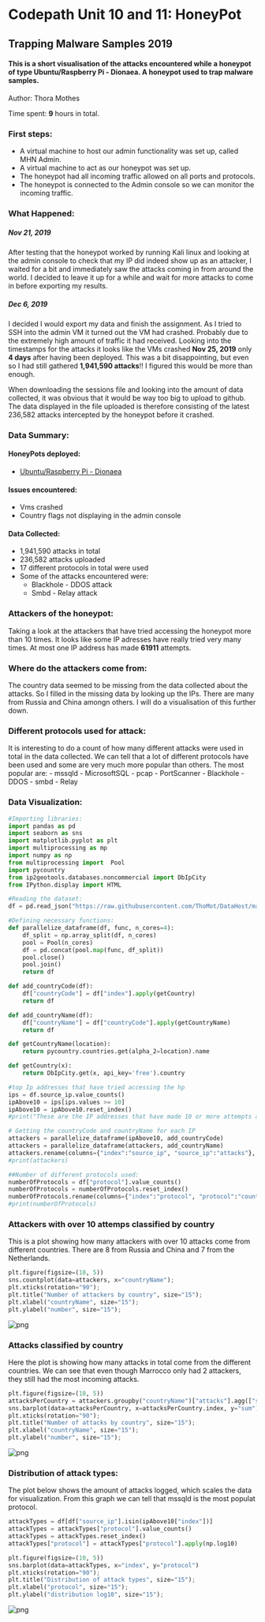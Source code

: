 
# Codepath Unit 10 and 11: HoneyPot
## Trapping Malware Samples 2019

#### This is a short visualisation of the attacks encountered while a honeypot of type Ubuntu/Raspberry Pi - Dionaea. A honeypot used to trap malware samples.

Author: Thora Mothes

Time spent: **9** hours in total.

### First steps:

- A virtual machine to host our admin functionality was set up, called MHN Admin. 
- A virtual machine to act as our honeypot was set up. 
- The honeypot had all incoming traffic allowed on all ports and protocols.
- The honeypot is connected to the Admin console so we can monitor the incoming traffic. 

### What Happened:

##### Nov 21, 2019
After testing that the honeypot worked by running Kali linux and looking at the admin console to check that my IP did indeed show up as an attacker, I waited for a bit and immediately saw the attacks coming in from around the world. I decided to leave it up for a while and wait for more attacks to come in before exporting my results. 

##### Dec 6, 2019
I decided I would export my data and finish the assignment. As I tried to SSH into the admin VM it turned out the VM had crashed. Probably due to the extremely high amount of traffic it had received. Looking into the timestamps for the attacks it looks like the VMs crashed **Nov 25, 2019** only **4 days** after having been deployed. This was a bit disappointing, but even so I had still gathered **1,941,590 attacks**!! I figured this would be more than enough. 

When downloading the sessions file and looking into the amount of data collected, it was obvious that it would be way too big to upload to github. The data displayed in the file uploaded is therefore consisting of the latest 236,582 attacks intercepted by the honeypot before it crashed. 

### Data Summary: 

#### HoneyPots deployed:
- <a href="https://github.com/DinoTools/dionaea">Ubuntu/Raspberry Pi - Dionaea</a>

#### Issues encountered: 
- Vms crashed
- Country flags not displaying in the admin console

#### Data Collected:
- 1,941,590 attacks in total
- 236,582 attacks uploaded
- 17 different protocols in total were used
- Some of the attacks encountered were: 
    - Blackhole - DDOS attack
    - Smbd - Relay attack

### Attackers of the honeypot: 
Taking a look at the attackers that have tried accessing the honeypot more than 10 times. It looks like some IP adresses have really tried very many times. At most one IP address has made **61911** attempts.

### Where do the attackers come from:

The country data seemed to be missing from the data collected about the attacks. So I filled in the missing data by looking up the IPs. There are many from Russia and China amongn others. I will do a visualisation of this further down.

### Different protocols used for attack: 

It is interesting to do a count of how many different attacks were used in total in the  data collected. We can tell that a lot of different protocols have been used and some are very much more popular than others. The most popular are: 
    - mssqld - MicrosoftSQL
    - pcap   - PortScanner
    - Blackhole - DDOS
    - smbd - Relay

### Data Visualization:


```python
#Importing libraries:
import pandas as pd
import seaborn as sns
import matplotlib.pyplot as plt
import multiprocessing as mp
import numpy as np
from multiprocessing import  Pool
import pycountry
from ip2geotools.databases.noncommercial import DbIpCity
from IPython.display import HTML

#Reading the dataset: 
df = pd.read_json("https://raw.githubusercontent.com/ThoMot/DataHost/master/NetworkSecurity2019/sessionFile.json", lines=True)

#Defining necessary functions:
def parallelize_dataframe(df, func, n_cores=4):
    df_split = np.array_split(df, n_cores)
    pool = Pool(n_cores)
    df = pd.concat(pool.map(func, df_split))
    pool.close()
    pool.join()
    return df

def add_countryCode(df):
    df["countryCode"] = df["index"].apply(getCountry)
    return df

def add_countryName(df):
    df["countryName"] = df["countryCode"].apply(getCountryName)
    return df

def getCountryName(location):
    return pycountry.countries.get(alpha_2=location).name

def getCountry(x):
    return DbIpCity.get(x, api_key='free').country

#top Ip addresses that have tried accessing the hp
ips = df.source_ip.value_counts()
ipAbove10 = ips[ips.values >= 10]
ipAbove10 = ipAbove10.reset_index()
#print("These are the IP addresses that have made 10 or more attempts at the honeypot:\n\n", ipAbove10)

# Getting the countryCode and countryName for each IP
attackers = parallelize_dataframe(ipAbove10, add_countryCode)
attackers = parallelize_dataframe(attackers, add_countryName)
attackers.rename(columns={"index":"source_ip", "source_ip":"attacks"}, inplace=True)
#print(attackers)

##Number of different protocols used:
numberOfProtocols = df["protocol"].value_counts()
numberOfProtocols = numberOfProtocols.reset_index()
numberOfProtocols.rename(columns={"index":"protocol", "protocol":"count"}, inplace=True)
#print(numberOfProtocols)
```

### Attackers with over 10 attemps classified by country

This is a plot showing how many attackers with over 10 attacks come from different countries. There are 8 from Russia and China and 7 from the Netherlands. 


```python
plt.figure(figsize=(10, 5))
sns.countplot(data=attackers, x="countryName");
plt.xticks(rotation="90");
plt.title("Number of attackers by country", size="15");
plt.xlabel("countryName", size="15");
plt.ylabel("number", size="15");
```


![png](graphs/output_9_0.png)


### Attacks classified by country
Here the plot is showing how many attacks in total come from the different countries. We can see that even though Marrocco only had 2 attackers, they still had the most incoming attacks.


```python
plt.figure(figsize=(10, 5))
attacksPerCountry = attackers.groupby("countryName")["attacks"].agg(["sum"])
sns.barplot(data=attacksPerCountry, x=attacksPerCountry.index, y="sum")
plt.xticks(rotation="90");
plt.title("Number of attacks by country", size="15");
plt.xlabel("countryName", size="15");
plt.ylabel("number", size="15");
```


![png](graphs/output_11_0.png)


### Distribution of attack types: 
The plot below shows the amount of attacks logged, which scales the data for visualization. From this graph we can tell that mssqld is the most populat protocol.


```python
attackTypes = df[df["source_ip"].isin(ipAbove10["index"])]
attackTypes = attackTypes["protocol"].value_counts()
attackTypes = attackTypes.reset_index()
attackTypes["protocol"] = attackTypes["protocol"].apply(np.log10)

plt.figure(figsize=(10, 5))
sns.barplot(data=attackTypes, x="index", y="protocol")
plt.xticks(rotation="90");
plt.title("Distribution of attack types", size="15");
plt.xlabel("protocol", size="15");
plt.ylabel("distribution log10", size="15");
```


![png](graphs/output_13_0.png)



```python

```
